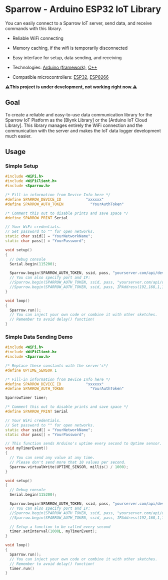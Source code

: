 # Sparrow - Arduino ESP32 IoT Library

You can easily connect to a Sparrow IoT server, send data, and receive commands with this library.

- Reliable WiFi connecting
- Memory caching, if the wifi is temporarily disconnected
- Easy interface for setup, data sending, and receiving

- Technologies: [Arduino (framework)](https://docs.arduino.cc/programming/), [C++](https://cplusplus.com/)
- Compatible microcontrollers: [ESP32](https://www.espressif.com/en/products/socs/esp32), [ESP8266](https://www.espressif.com/en/products/socs/esp8266)

**⚠️This project is under development, not working right now.⚠️**

## Goal

To create a reliable and easy-to-use data communication library for the Sparrow IoT Platform as the [Blynk Library] or the [Arduino IoT Cloud Library]. This library manages entirely the WiFi connection and the communication with the server and makes the IoT data logger development much easier.

## Usage

### Simple Setup

```C++
#include <WiFi.h>
#include <WiFiClient.h>
#include <Sparrow.h>

/* Fill-in information from Device Info here */
#define SPARROW_DEVICE_ID           "xxxxxx"
#define SPARROW_AUTH_TOKEN            "YourAuthToken"

/* Comment this out to disable prints and save space */
#define SPARROW_PRINT Serial

// Your WiFi credentials.
// Set password to "" for open networks.
static char ssid[] = "YourNetworkName";
static char pass[] = "YourPassword";

void setup()
{
  // Debug console
  Serial.begin(115200);

  Sparrow.begin(SPARROW_AUTH_TOKEN, ssid, pass, "yourserver.com/api/device");
  // You can also specify port and IP:
  //Sparrow.begin(SPARROW_AUTH_TOKEN, ssid, pass, "yourserver.com/api/device", 80);
  //Sparrow.begin(SPARROW_AUTH_TOKEN, ssid, pass, IPAddress(192,168,1,100), 8080);
}

void loop()
{
  Sparrow.run();
  // You can inject your own code or combine it with other sketches.
  // Remember to avoid delay() function!
}
```

### Simple Data Sending Demo

```C++
#include <WiFi.h>
#include <WiFiClient.h>
#include <Sparrow.h>

/* Replace these constants with the server's*/
#define UPTIME_SENSOR 1

/* Fill-in information from Device Info here */
#define SPARROW_DEVICE_ID           "xxxxxx"
#define SPARROW_AUTH_TOKEN            "YourAuthToken"

SparrowTimer timer;

/* Comment this out to disable prints and save space */
#define SPARROW_PRINT Serial

// Your WiFi credentials.
// Set password to "" for open networks.
static char ssid[] = "YourNetworkName";
static char pass[] = "YourPassword";

// This function sends Arduino's uptime every second to Uptime sensor.
void myTimerEvent()
{
  // You can send any value at any time.
  // Please don't send more that 10 values per second.
  Sparrow.virtualWrite(UPTIME_SENSOR, millis() / 1000);
}

void setup()
{
  // Debug console
  Serial.begin(115200);

  Sparrow.begin(SPARROW_AUTH_TOKEN, ssid, pass, "yourserver.com/api/device");
  // You can also specify port and IP:
  //Sparrow.begin(SPARROW_AUTH_TOKEN, ssid, pass, "yourserver.com/api/device", 80);
  //Sparrow.begin(SPARROW_AUTH_TOKEN, ssid, pass, IPAddress(192,168,1,100), 8080);

  // Setup a function to be called every second
  timer.setInterval(1000L, myTimerEvent);
}

void loop()
{
  Sparrow.run();
  // You can inject your own code or combine it with other sketches.
  // Remember to avoid delay() function!
  timer.run()
}
```
